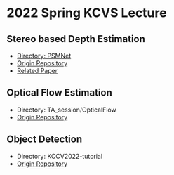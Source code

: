 # 2022 Spring KCVS Lecture
## Stereo based Depth Estimation

* [Directory: PSMNet](./PSMnet/)
* [Origin Repository](https://github.com/JiaRenChang/PSMNet)
* [Related Paper](https://arxiv.org/abs/1803.08669)

## Optical Flow Estimation
* Directory: TA_session/OpticalFlow
* [Origin Repository](https://github.com/intelpro/TA_session)

## Object Detection
* Directory: KCCV2022-tutorial
* [Origin Repository](https://github.com/mlvlab/KCCV2022-tutorial)
